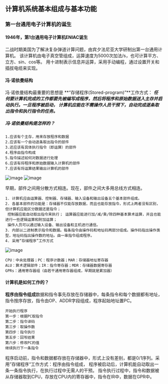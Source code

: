 ## 计算机系统基本组成与基本功能

### 第一台通用电子计算机的诞生

#### 1946年，第1台通用电子计算机ENIAC诞生
二战时期美国为了解决复杂弹道计算问题，由宾夕法尼亚大学研制出第一台通用计算机。
该计算机由电子真空管组成，运算速度为5000次加法/s，也可计算平方、立方、sin、cos等。
用十进制表示信息并运算，采用手动编程，通过设置开关和插拔电缆来实现。

#### 冯·诺依曼结构

冯·诺依曼结构最重要的思想是 **“存储程序(Stored-program)”**工作方式：
***任何要计算机完成的工作都要先被编写成程序，然后将程序和原始数据送入主存并启动执行。一旦程序被启动，
计算机应能在不需操作人员干预下，自动完成逐条取出指令和执行指令的任务。***

##### 冯·诺依曼结构是怎样的？

    1.应该有个主存，用来存放程序和数据
    2.应该有一个自动逐条取出指令的部件
    3.还应该有具体执行指令（即运算）的部件
    4.程序由指令构成
    5.指令描述如何对数据进行处理
    6.应该有将程序和原始数据输入计算机的部件
    7.应该有将运算结果输出计算机的部件

![image](https://raw.githubusercontent.com/wiki/AlexBruceLu/computer-system-architecture/stage1_2.png)
![image](https://raw.githubusercontent.com/wiki/AlexBruceLu/computer-system-architecture/stage1_3.png)

早期，部件之间用分散方式相连。现在，部件之间大多用总线方式相连。

    1. 计算机应由运算器、控制器、存储器、输入设备和输出设备五个基本部件组成。
    2. 各基本部件的功能是：存储器不仅能存放数据，而且也能存放指令，形式上两者没有区别，但计算机应能区分数据还是指令；
     控制器应能自动取出指令来执行； 运算器应能进行加/减/乘/除四种基本算术运算，并且也能进行一些逻辑运算和附加运算；
     操作人员可以通过输入设备、输出设备和主机进行通信。
    3. 内部以二进制表示指令和数据。每条指令由操作码和地址码两部分组成。操作码指出操作类型，地址码指出操作数的地址。由一串指令组成程序。
    4. 采用“存储程序”工作方式
![image](https://raw.githubusercontent.com/wiki/AlexBruceLu/computer-system-architecture/stage1_4.png)

    CPU：中央处理器；PC：程序计数器；MAR：存储器地址寄存器
    ALU：算术逻辑部件；IR：指令寄存器；MDR：存储器数据寄存器
    GPRs：通用寄存器组（由若干通用寄存器组成，早期就是累加器）


#### 计算机是如何工作的？
**程序由指令组成**数据和指令事先存放在存储器中，每条指令和每个数据都有地址，指令按序存放，指令由OP、ADDR字段组成，程序起始地址置PC。

    开始执行程序
    第一步：根据PC取指令
    第二步：指令译码
    第三步：取操作数
    第四步：指令执行
    第五步：回写结果
    第六步：修改PC的值
    继续执行下一条指令

程序启动前，指令和数据都存放在存储器中，形式上没有差别，都是0/1序列。采用”存储程序“工作方式：程序由指令组成，
程序被启动后，计算机能自动取出一条一条指令执行，在执行过程中无需人的干预。
指令执行过程中，指令和数据被从存储器取到CPU，存放在CPU内的寄存器中，指令在IR中，数据在GPR中。


